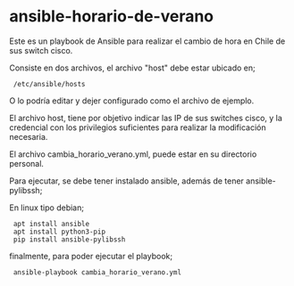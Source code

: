 # ansible-horario-de-verano
Este es un playbook de Ansible para realizar el cambio de hora en Chile de sus switch cisco.

Consiste en dos archivos, el archivo "host" debe estar ubicado en; 

     /etc/ansible/hosts

O lo podría editar y dejer configurado como el archivo de ejemplo.

El archivo host, tiene por objetivo indicar las IP de sus switches cisco, y la credencial con los privilegios suficientes para realizar la modificación necesaria.

El archivo cambia_horario_verano.yml, puede estar en su directorio personal.


Para ejecutar, se debe tener instalado ansible, además de tener ansible-pylibssh;

En linux tipo debian;

     apt install ansible
     apt install python3-pip
     pip install ansible-pylibssh

finalmente, para poder ejecutar el playbook;

     ansible-playbook cambia_horario_verano.yml
